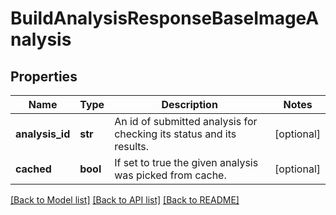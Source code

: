 # BuildAnalysisResponseBaseImageAnalysis

## Properties
Name | Type | Description | Notes
------------ | ------------- | ------------- | -------------
**analysis_id** | **str** | An id of submitted analysis for checking its status and its results.  | [optional]
**cached** | **bool** | If set to true the given analysis was picked from cache.  | [optional]

[[Back to Model list]](../README.md#documentation-for-models) [[Back to API list]](../README.md#documentation-for-api-endpoints) [[Back to README]](../README.md)

